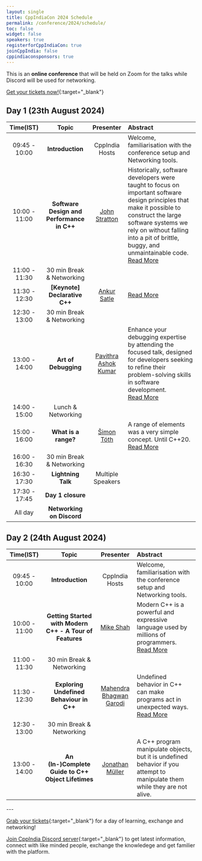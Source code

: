 ```yaml
---
layout: single
title: CppIndiaCon 2024 Schedule
permalink: /conference/2024/schedule/
toc: false
widget: false
speakers: true
registerforCppIndiaCon: true
joinCppIndia: false
cppindiaconsponsors: true
---
```

<!-- TODO: Change the time slots without 15 min breaks. If agreed add a seperate line for break -->
<!-- <a href="/conference/2022/invites/invite2022_inbal.ics" id="session-invite" style="display:none;">
    <img src="\assets\images\SessionPost\session_invite.png" alt="Add to Calendar" title="Add this talk to Calendar">
</a> -->

This is an **online conference** that will be held on Zoom for the talks while Discord will be used for networking. 

[Get your tickets now!](https://konfhub.com/cppindiacon2024){:target="_blank"}

<h2> Day 1 (23th August 2024)</h2>

<table>
  <thead>
    <tr>
      <th style="text-align: center">Time(IST)</th>
      <th style="text-align: center">Topic</th>
      <th style="text-align: center">Presenter</th>
      <th style="text-align: left">Abstract</th>
    </tr>
  </thead>
  <tbody>
    <tr>
      <td style="text-align: center">09:45 - 10:00<br></td>
      <td style="text-align: center"><strong>Introduction</strong></td>
      <td style="text-align: center">CppIndia Hosts</td>
      <td style="text-align: left">Welcome, familiarisation with the conference setup and Networking tools.</td>
    </tr>
    <tr>
      <td style="text-align: center">10:00 - 11:00</td>
      <td style="text-align: center"><strong>Software Design and Performance in C++</strong></td>
      <td style="text-align: center"><a href="/conference/2024/speakers/john/">John Stratton</a></td>
      <td style="text-align: left">
      Historically, software developers were taught to focus on important software design principles that make it possible to construct the large software systems we rely on without falling into a pit of brittle, buggy, and unmaintainable code.<span id="hidden-first" style="display:none">--  In pursuit of these goals, and in the context of exponentially increasing compute capacity, performance was at most a secondary concern for most software projects. <br>
      Today, performance has become more and more the responsibility of the programmer in addition to the system provider. Some would say that this means compromising the good software design principles we normally rely on, but that should not be necessary. C++ itself is a language designed to make it possible to write both highly efficient and well-organized software, if the developer has an understanding of what the compiler and system will do with various language features and software implementation patterns. This presentation will cover high-level principles of both software design and software performance in C++, and explore case studies demonstrating how modern C++ language features can be used to combine and achieve both. 
      </span>
      <a href="#read-more-first" id="read-more-first" style="display:block">Read More</a>
      <a href="#read-less-first" id="read-less-first" style="display:none">Read Less</a>
      </td>
    </tr>
    <tr>
      <td style="text-align: center">11:00 - 11:30</td>
      <td style="text-align: center">30 min Break &amp; Networking</td>
      <td style="text-align: center">&nbsp;</td>
      <td style="text-align: left">&nbsp;</td>
    </tr>
    <tr>
      <td style="text-align: center">11:30 - 12:30 </td>
      <td style="text-align: center"><strong>[Keynote] Declarative C++</strong></td>
      <td style="text-align: center"><a href="/conference/2024/speakers/ankur/">Ankur Satle</a></td>
      <td style="text-align: left">
      <!-- Working with heterogeneous compute environments has become the requirement of the day, <span id="hidden-second" style="display:none"> the ecosystem needed like programming languages, optimization tools still remain different requiring code rewrites. oneAPI an industry initiative by Intel, makes a bold attempt to bridge this gap, providing a unified development system to enhance productivity. Intel also provides oneAPI tools, to work with various compute hardware with one point of entry. This is the language SYCL/DPC++ (Data Parallel C++)
      </span> -->
      <a href="#read-more-second" id="read-more-second" style="display:block">Read More</a>
      <a href="#read-less-second" id="read-less-second" style="display:none">Read Less</a>
      </td>
    </tr>
    <tr>
      <td style="text-align: center">12:30 - 13:00</td>
      <td style="text-align: center">30 min Break &amp; Networking</td>
      <td style="text-align: center">&nbsp;</td>
      <td style="text-align: left">&nbsp;</td>
    </tr>
    <tr>
      <td style="text-align: center">13:00 - 14:00</td>
      <td style="text-align: center"><strong>Art of Debugging</strong></td>
      <td style="text-align: center"><a href="/conference/2024/speakers/pavithra/">Pavithra Ashok Kumar</a></td>
      <td style="text-align: left">
      Enhance your debugging expertise by attending the focused talk, 
      designed for developers seeking to refine their problem-solving skills in software development.<span id="hidden-third" style="display:none"> 
      This presentation will guide you through effective strategies for diagnosing and resolving bugs, with a particular emphasis on navigating the complexities of legacy code. <br>
      You will gain insights into a systematic approach for identifying bugs,
      employing advanced techniques and tools for resolution, and implementing preventive measures to mitigate future errors.<br>Join me to elevate your debugging capabilities and foster a more efficient and reliable development process. The talk also outlines preventive measures to ease the debugging process for the future  
      </span>
      <a href="#read-more-third" id="read-more-third" style="display:block">Read More</a>
      <a href="#read-less-third" id="read-less-third" style="display:none">Read Less</a>
      </td>
    </tr>
    <tr>
      <td style="text-align: center">14:00 - 15:00 </td>
      <td style="text-align: center">Lunch &amp; Networking</td>
      <td style="text-align: center">&nbsp;</td>
      <td style="text-align: left">&nbsp;</td>
    </tr>
    <tr>
      <td style="text-align: center">15:00 - 16:00</td>
      <td style="text-align: center"><strong>What is a range?</strong></td>
      <td style="text-align: center"><a href="/conference/2024/speakers/simon/">Šimon Tóth</a></td>
      <td style="text-align: left">
      A range of elements was a very simple concept. Until C++20.<span id="hidden-fourth" style="display:none"> 
      C++20 codified the concept of a range, a view, a common range, a borrowed range, a sized range...
      After attending this talk, you will have a good understanding of the different types of ranges introduced in C++20, their limitations and implications on performance.
      </span>
      <a href="#read-more-fourth" id="read-more-fourth" style="display:block">Read More</a>
      <a href="#read-less-fourth" id="read-less-fourth" style="display:none">Read Less</a>
      </td>
    </tr>
    <tr>
      <td style="text-align: center">16:00 - 16:30 </td>
      <td style="text-align: center">30 min Break &amp; Networking</td>
      <td style="text-align: center">&nbsp;</td>
      <td style="text-align: left">&nbsp;</td>
    </tr>
    <tr>
      <td style="text-align: center">16:30 - 17:30</td>
      <td style="text-align: center"><strong>Lightning Talk</strong></td>
      <td style="text-align: center"> Multiple Speakers</td>
      <td style="text-align: left">
      </td>
    </tr>
    <tr>
      <td style="text-align: center">17:30 - 17:45 </td>
      <td style="text-align: center"><strong>Day 1 closure</strong></td>
      <td style="text-align: center">&nbsp;</td>
      <td style="text-align: left">&nbsp;</td>
    </tr>
    <tr>
      <td style="text-align: center">All day</td>
      <td style="text-align: center"><strong>Networking on Discord</strong></td>
      <td style="text-align: center">&nbsp;</td>
      <td style="text-align: left">&nbsp;</td>
    </tr>
  </tbody>
</table>

<!-- ============================================ -->
<h2> Day 2 (24th August 2024)</h2>

<table>
  <thead>
    <tr>
      <th style="text-align: center">Time(IST)</th>
      <th style="text-align: center">Topic</th>
      <th style="text-align: center">Presenter</th>
      <th style="text-align: left">Abstract</th>
    </tr>
  </thead>
  <tbody>
    <tr>
      <td style="text-align: center">09:45 - 10:00<br></td>
      <td style="text-align: center"><strong>Introduction</strong></td>
      <td style="text-align: center">CppIndia Hosts</td>
      <td style="text-align: left">Welcome, familiarisation with the conference setup and Networking tools.</td>
    </tr>
    <tr>
      <td style="text-align: center">10:00 - 11:00</td>
      <td style="text-align: center"><strong>Getting Started with Modern C++ - A Tour of Features</strong></td>
      <td style="text-align: center"><a href="/conference/2024/speakers/mike/">Mike Shah
      </a></td>
      <td style="text-align: left">
      Modern C++ is a powerful and expressive language used by millions of programmers. <span id="hidden-sixth" style="display:none">  
      The large C++ ecosystem of libraries and tooling allows C++ developers to build scalable and fast systems on multiple platforms utilizing techniques from multiple programming paradigms to conquer many domains in the software industry. That's the elevator pitch at the least -- so how does one get started in Modern C++ and utilize all these features of the language?<br>
      In this talk, I take audience members on a step-by-step journey to understand the fundamental pieces of the C++ ecosystem focusing primarily on new features of the Modern C++ language. In this talk we will focus on new language features and the STL and pointing out key parts (array, span, smart_pointers, ranges, concepts, and thread) and how these features improve upon legacy C++ code. Audience members will leave this talk excited about using a modern version of the language, and what features and libraries can enhance their experience with C++ going forward. 
      </span>
      <a href="#read-more-sixth" id="read-more-sixth" style="display:block">Read More</a>
      <a href="#read-less-sixth" id="read-less-sixth" style="display:none">Read Less</a>
      </td>
    </tr>
    <tr>
      <td style="text-align: center">11:00 - 11:30 </td>
      <td style="text-align: center">30 min Break &amp; Networking</td>
      <td style="text-align: center">&nbsp;</td>
      <td style="text-align: left">&nbsp;</td>
    </tr>
    <tr>
      <td style="text-align: center">11:30 - 12:30</td>
      <td style="text-align: center"><strong>Exploring Undefined Behaviour in C++</strong></td>
      <td style="text-align: center"><a href="/conference/2024/speakers/mahendra/">Mahendra Bhagwan Garodi</a></td>
      <td style="text-align: left">
      Undefined behavior in C++ can make programs act in unexpected ways. <span id="hidden-seventh" style="display:none">   In this talk, we'll explain what defined, undefined, implementation-defined, and unspecified behavior mean, with clear examples for each. We'll look at common situations that cause undefined behaviour and see how compilers use this to make programs run faster. We'll also talk about why the C++ standard allows undefined behavior and how this affects performance and complexity. Finally, we'll introduce tools that can help find and fix undefined behaviour, helping you write safer and more reliable code.  
      </span>
      <a href="#read-more-seventh" id="read-more-seventh" style="display:block">Read More</a>
      <a href="#read-less-seventh" id="read-less-seventh" style="display:none">Read Less</a>
      </td>
    </tr>
    <tr>
      <td style="text-align: center">12:30 - 13:00</td>
      <td style="text-align: center">30 min Break &amp; Networking</td>
      <td style="text-align: center">&nbsp;</td>
      <td style="text-align: left">&nbsp;</td>
    </tr>
    <tr>
      <td style="text-align: center">13:00 - 14:00 </td>
      <td style="text-align: center"><strong>An (In-)Complete Guide to C++ Object Lifetimes</strong></td>
      <td style="text-align: center"><a href="/conference/2024/speakers/jonathan/">Jonathan Müller</a></td>
      <td style="text-align: left">
      A C++ program manipulate objects, but it is undefined behavior if you attempt to manipulate them while they are not alive. <span id="hidden-eighth" style="display:none">  
      So let's do a deep dive into object lifetime.

      When are objects created and when are they destroyed?
      How does temporary lifetime extension come into play and what changed there recently?
      What happens when you `std::malloc` memory and just pretend objects are there without creating anything?
      Or worse: You use `mmap()` to read shared memory.
      How do unions interact with constructors, strict aliasing, or the "common initial sequence"?
      What when you explicitly call the destructor and later re-use the same storage?
      What's the deal with `std::launder`, `std::bit_cast`, and `std::start_lifetime_as`?

      We'll answer all of those questions and much more.
      We'll do that by looking at the C++ standard, old and new proposals, and compiler optimizations.
 
      </span>
      <a href="#read-more-eighth" id="read-more-eighth" style="display:block">Read More</a>
      <a href="#read-less-eighth" id="read-less-eighth" style="display:none">Read Less</a>
      </td>
    </tr>
    <tr>
      <td style="text-align: center">14:00 - 15:00</td>
      <td style="text-align: center">Lunch &amp; Networking</td>
      <td style="text-align: center">&nbsp;</td>
      <td style="text-align: left">&nbsp;</td>
    </tr>
    <tr>
      <td style="text-align: center">15:00 - 16:00 </td>
      <td style="text-align: center"><strong>[Keynote]<br> C++ ♥ Python</strong></td>
      <td style="text-align: center"><a href="/conference/2024/speakers/alex/">Alex Dathskovsky</a></td>
      <td style="text-align: left">
      In the ever-evolving landscape of software development, the choice between a monolithic repository (mono-repo) and a multi-repository (multi-repo) approach has become a crucial decision for project teams. <span id="hidden-ninth" style="display:none"> 
        Join us in this insightful talk as we delve into the nuances of these two approaches, weighing their respective pros and cons. We will then embark on a journey through the implementation of a multi-repo strategy at speedata.io, exploring the challenges faced, the tools chosen, and the lessons learned. 
      </span>
      <a href="#read-more-ninth" id="read-more-ninth" style="display:block">Read More</a>
      <a href="#read-less-ninth" id="read-less-ninth" style="display:none">Read Less</a>
      </td>
    </tr>
    <tr>
      <td style="text-align: center">16:00 - 16:30</td>
      <td style="text-align: center">30 min Break &amp; Networking</td>
      <td style="text-align: center">&nbsp;</td>
      <td style="text-align: left">&nbsp;</td>
    </tr>
    <tr>
      <td style="text-align: center">16:30 - 17:30</td>
      <td style="text-align: center"><strong>Quiz Competition</strong></td>
      <td style="text-align: center"><a href=" ">Quiz Competition </a></td>
      <td style="text-align: left">
      Quiz Competition <span id="hidden-tenth" style="display:none"> 
      </span>
      <a href="#read-more-tenth" id="read-more-tenth" style="display:block">Read More</a>
      <a href="#read-less-tenth" id="read-less-tenth" style="display:none">Read Less</a>
      </td>
    </tr>
    <tr>
      <td style="text-align: center">17:30 - 17:45</td>
      <td style="text-align: center"><strong>Conference Closing</strong></td>
      <td style="text-align: center">&nbsp;</td>
      <td style="text-align: left">&nbsp;</td>
    </tr>
    <tr>
      <td style="text-align: center">All day</td>
      <td style="text-align: center"><strong>Networking on Discord</strong></td>
      <td style="text-align: center">&nbsp;</td>
      <td style="text-align: left">&nbsp;</td>
    </tr>
  </tbody>
</table>
---

[Grab your tickets](https://konfhub.com/cppindiacon2024){:target="_blank"} for a day of learning, exchange and networking!

[Join CppIndia Discord server](https://discord.gg/Wz42tX5){:target="_blank"} to get latest information, connect with like minded people, exchange the knowledege and get familier with the platform.
<!-- Networking Tables will remain open on CppIndia **Discord server** for networking whole day. Please [join CppIndia discord channel](https://discord.gg/Wz42tX5){:target="_blank"}. -->

<script>
document.addEventListener('DOMContentLoaded', () => {
  document.getElementById('read-more-first').addEventListener('click', function() {
    read_more('hidden-first', 'read-more-first', 'read-less-first')
  });
  document.getElementById('read-less-first').addEventListener('click', function() {
    read_less('hidden-first', 'read-more-first', 'read-less-first')
  });

  document.getElementById('read-more-second').addEventListener('click', function() {
    read_more('hidden-second', 'read-more-second', 'read-less-second')
  });
  document.getElementById('read-less-second').addEventListener('click', function() {
    read_less('hidden-second', 'read-more-second', 'read-less-second')
  });

  document.getElementById('read-more-third').addEventListener('click', function() {
    read_more('hidden-third', 'read-more-third', 'read-less-third')
  });
  document.getElementById('read-less-third').addEventListener('click', function() {
    read_less('hidden-third', 'read-more-third', 'read-less-third')
  });

  document.getElementById('read-more-fourth').addEventListener('click', function() {
    read_more('hidden-fourth', 'read-more-fourth', 'read-less-fourth')
  });
  document.getElementById('read-less-fourth').addEventListener('click', function() {
    read_less('hidden-fourth', 'read-more-fourth', 'read-less-fourth')
  });

  document.getElementById('read-more-fifth').addEventListener('click', function() {
    read_more('hidden-fifth', 'read-more-fifth', 'read-less-fifth')
  });
  document.getElementById('read-less-fifth').addEventListener('click', function() {
    read_less('hidden-fifth', 'read-more-fifth', 'read-less-fifth')
  });
// ==========================
  document.getElementById('read-more-sixth').addEventListener('click', function() {
    read_more('hidden-sixth', 'read-more-sixth', 'read-less-sixth')
  });
  document.getElementById('read-less-sixth').addEventListener('click', function() {
    read_less('hidden-sixth', 'read-more-sixth', 'read-less-sixth')
  });

  document.getElementById('read-more-seventh').addEventListener('click', function() {
    read_more('hidden-seventh', 'read-more-seventh', 'read-less-seventh')
  });
  document.getElementById('read-less-seventh').addEventListener('click', function() {
    read_less('hidden-seventh', 'read-more-seventh', 'read-less-seventh')
  });

  document.getElementById('read-more-eighth').addEventListener('click', function() {
    read_more('hidden-eighth', 'read-more-eighth', 'read-less-eighth')
  });
  document.getElementById('read-less-eighth').addEventListener('click', function() {
    read_less('hidden-eighth', 'read-more-eighth', 'read-less-eighth')
  });

  document.getElementById('read-more-ninth').addEventListener('click', function() {
    read_more('hidden-ninth', 'read-more-ninth', 'read-less-ninth')
  });
  document.getElementById('read-less-fourth').addEventListener('click', function() {
    read_less('hidden-ninth', 'read-more-ninth', 'read-less-ninth')
  });

  document.getElementById('read-more-tenth').addEventListener('click', function() {
    read_more('hidden-tenth', 'read-more-tenth', 'read-less-tenth')
  });
  document.getElementById('read-less-tenth').addEventListener('click', function() {
    read_less('hidden-tenth', 'read-more-tenth', 'read-less-tenth')
  });
});
</script>
